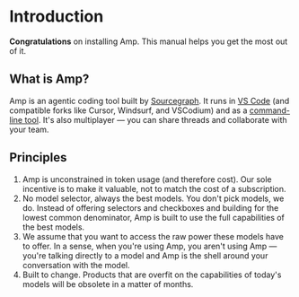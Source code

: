 # Introduction

**Congratulations** on installing Amp. This manual helps you get the most out of it.

## What is Amp?

Amp is an agentic coding tool built by [Sourcegraph](https://sourcegraph.com). It runs in [VS Code](https://marketplace.visualstudio.com/items?itemName=sourcegraph.amp) (and compatible forks like Cursor, Windsurf, and VSCodium) and as a [command-line tool](https://www.npmjs.com/package/@sourcegraph/amp). It's also multiplayer — you can share threads and collaborate with your team.

## Principles

1. Amp is unconstrained in token usage (and therefore cost). Our sole incentive is to make it valuable, not to match the cost of a subscription.
2. No model selector, always the best models. You don't pick models, we do. Instead of offering selectors and checkboxes and building for the lowest common denominator, Amp is built to use the full capabilities of the best models.
3. We assume that you want to access the raw power these models have to offer. In a sense, when you're using Amp, you aren't using Amp — you're talking directly to a model and Amp is the shell around your conversation with the model.
4. Built to change. Products that are overfit on the capabilities of today's models will be obsolete in a matter of months.
